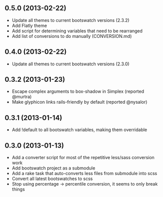 ## 0.5.0 (2013-02-22)

* Update all themes to current bootswatch versions (2.3.2)
* Add Flatly theme
* Add script for determining variables that need to be rearranged
* Add list of conversions to do manually (CONVERSION.md)

## 0.4.0 (2013-02-22)

* Update all themes to current bootswatch versions (2.3.0)

## 0.3.2 (2013-01-23)

* Escape complex arguments to box-shadow in Simplex (reported @murtra)
* Make glyphicon links rails-friendly by default (reported @nysalor)

## 0.3.1 (2013-01-14)

* Add !default to all bootswatch variables, making them overridable

## 0.3.0 (2013-01-13)

* Add a converter script for most of the repetitive less/sass conversion work
* Add bootswatch project as a submodule
* Add a rake task that auto-converts less files from submodule into scss
* Convert all latest bootswatches to scss
* Stop using percentage -> percentile conversion, it seems to only break things

